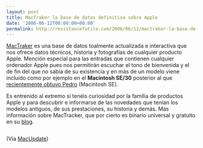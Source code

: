 ```yaml
---
layout: post
title: MacTraker la base de datos definitiva sobre Apple
date: '2006-06-12T00:00:00+00:00'
permalink: http://resistancefutile.com/2006/06/12/mactraker-la-base-de-datos-definitiva-sobre-apple/
---
```

<img style="float:right; margin:0 0 10px 10px;" src="http://www.macupdate.com/images/icons/5968.png" border="0" alt="" /><a href="http://www.macupdate.com/info.php/id/5968">MacTraker</a> es una base de datos toalmente actualizada e interactiva que nos ofrece datos técnicos, historia y fotografías de cualquier producto Apple. Mención especial para las entradas que contienen cualquier ordenador Apple pues nos permitirán escuchar el tono de bienvenida y el de fin del que no sabía de su existencia y en más de un modelo viene incluído como por ejemplo en el <span style="font-weight:bold;">Macintosh SE/30</span> posterior al que <a href="http://cuatrodoce.blogsome.com/2006/06/10/p275/">recientemente obtuvo Pedro</a> (Macintosh SE).

Es entrenido al extremo si tenéis curiosidad por la família de productos Apple y para descubrir e informarse de las novedades que tenían los modelos antiguos, de sus prestaciones, su historia y demás. Más información sobre MacTracker, que por cierto es  binario universal y gratuito en su <a href="http://mactracker.blogspot.com/">blog</a>.

<img style="display:block; margin:0px auto 10px; text-align:center;" src="http://photos1.blogger.com/blogger/6639/1972/1600/mactrackerRes.jpg" border="0" alt="" />

(Vía <a href="http://www.macupdate.com/info.php/id/5968">MacUpdate</a>)

